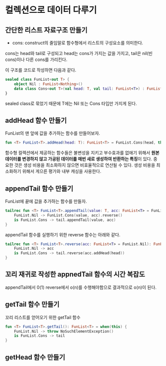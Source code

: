 # 컬렉션으로 데이터 다루기

## 간단한 리스트 자료구조 만들기

- cons: construct의 줄임말로 함수형에서 리스트의 구성요소를 의미한다.

cons는 head와 tail로 구성되고 head는 cons가 가지는 값을 가지고, tail은 nil(빈 cons)이나 다른 cons를 가리킨다.

이 구조를 코드로 작성하면 다음과 같다.

```kotlin
sealed class FunList<out T> {
    object Nil : FunList<Nothing>()
    data class Cons<out T>(val head: T, val tail: FunList<T>) : FunList<T>()
}
```

sealed class로 묶었기 때문에 T에는 Nil 또는 Cons 타입만 가지게 된다.

## addHead 함수 만들기

FunList의 맨 앞에 값을 추가하는 함수를 만들어보자.

```kotlin
fun <T> FunList<T>.addHead(head: T): FunList<T> = FunList.Cons(head, this)
```

함수형 컬렉션에서 제공하는 함수들은 불변성을 지키고 부수효과를 없애기 위해서 **원본 데이터를 변경하지 않고 가공된 데이터를 매번 새로 생성하여 반환하는 특징**이 있다. 중요한 것은 생성 비용을 최소화하지 않으면 비효율적으로 연산될 수 있다. 생성 비용을 최소화하기 위해서 게으른 평가와 내부 캐싱을 사용한다.

## appendTail 함수 만들기

FunList에 끝에 값을 추가하는 함수를 만들자.

```kotlin
tailrec fun <T> FunList<T>.appendTail(value: T, acc: FunList<T> = FunList.Nil) : FunList<T> =  when (this) {
    FunList.Nil -> FunList.Cons(value, acc).reverse()
    is FunList.Cons -> tail.appendTail(value, acc)
}
```

appendTail 함수를 실행하기 위한 reverse 함수는 아래와 같다.

```kotlin
tailrec fun <T> FunList<T>.reverse(acc: FunList<T> = FunList.Nil): FunList<T> = when(this) {
    FunList.Nil -> acc
    is FunList.Cons -> tail.reverse(acc.addHead(head))
}
```

## 꼬리 재귀로 작성한 appnedTail 함수의 시간 복잡도

appendTail에서 0(1) reverse에서 o(n)를 수행해야함으로 결과적으로 o(n)이 된다.

## getTail 함수 만들기

꼬리 리스트를 얻어오기 위한 getTail 함수

```kotlin
fun <T> FunList<T>.getTail(): FunList<T> = when(this) {
    FunList.Nil -> throw NoSuchElementException()
    is FunList.Cons -> tail
}
```

## getHead 함수 만들기

